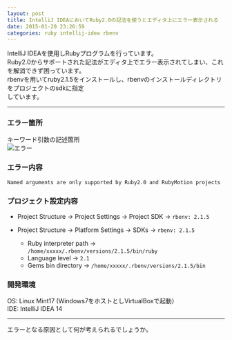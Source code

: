 ```yaml
---
layout: post
title: IntelliJ IDEAにおいてRuby2.0の記法を使うとエディタ上にエラー表示される
date: 2015-01-20 23:26:59
categories: ruby intellij-idea rbenv
---
```

<p>IntelliJ IDEAを使用しRubyプログラムを行っています。<br>
Ruby2.0からサポートされた記法がエディタ上でエラー表示されてしまい、これを解消できず困っています。<br>
rbenvを用いてruby2.1.5をインストールし、rbenvのインストールディレクトリをプロジェクトのsdkに指定<br>
しています。</p>

<hr>

<h3>エラー箇所</h3>

<p>キーワード引数の記述箇所<br>
<img src="https://i.stack.imgur.com/3SmXq.png" alt="エラー"></p>

<h3>エラー内容</h3>

<p><code>Named arguments are only supported by Ruby2.0 and RubyMotion projects</code></p>

<h3>プロジェクト設定内容</h3>

<ul>
<li><p>Project Structure -> Project Settings -> Project SDK -> <code>rbenv: 2.1.5</code></p></li>
<li><p>Project Structure -> Platform Settings -> SDKs -> <code>rbenv: 2.1.5</code></p>

<ul>
<li>Ruby interpreter path -> <code>/home/xxxxx/.rbenv/versions/2.1.5/bin/ruby</code></li>
<li>Language level -> <code>2.1</code></li>
<li>Gems bin directory -> <code>/home/xxxxx/.rbenv/versions/2.1.5/bin</code></li>
</ul></li>
</ul>

<h3>開発環境</h3>

<p>OS: Linux Mint17 (Windows7をホストとしVirtualBoxで起動）<br>
IDE: IntelliJ IDEA 14</p>

<hr>

<p>エラーとなる原因として何が考えられるでしょうか。</p>
